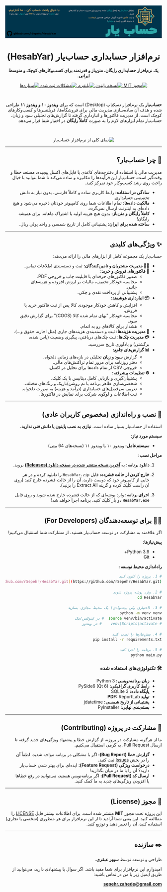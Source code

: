 <p align="center">
  <img src="assets/images/about_banner.png" alt="بنر حساب‌یار" width="700"/>
</p>

<div dir="rtl">

<h1 align="center">نرم‌افزار حسابداری حساب‌یار (HesabYar)</h1>

<p align="center">
  <strong>یک نرم‌افزار حسابداری رایگان، متن‌باز و قدرتمند برای کسب‌وکارهای کوچک و متوسط ایرانی.</strong>
</p>

<p align="center">
  <a href="LICENSE">
    <img src="https://img.shields.io/badge/license-MIT-blue.svg" alt="مجوز MIT">
  </a>
  <a href="#">
    <img src="https://img.shields.io/badge/Python-3.9+-blue.svg" alt="نسخه پایتون">
  </a>
  <a href="#">
    <img src="https://img.shields.io/badge/platform-Windows%2010%20%7C%2011-brightgreen.svg" alt="پلتفرم">
  </a>
  <a href="https://github.com/rSepehr/HesabYar/issues">
    <img src="https://img.shields.io/github/issues/rSepehr/HesabYar" alt="مشکلات ثبت‌شده">
  </a>
  <a href="https://github.com/rSepehr/HesabYar/stargazers">
    <img src="https://img.shields.io/github/stars/rSepehr/HesabYar" alt="ستاره‌ها">
  </a>
</p>

<br>

**حساب‌یار** یک نرم‌افزار دسکتاپ (Desktop) است که برای **ویندوز ۱۰ و ویندوز ۱۱** طراحی شده و هدف آن ساده‌سازی مدیریت مالی برای فروشگاه‌ها، فریلنسرها و کسب‌وکارهای کوچک است. از مدیریت فاکتورها و انبارداری گرفته تا گزارش‌های تحلیلی سود و زیان، حساب‌یار تمام ابزارهای لازم را به صورت **کاملاً رایگان** در اختیار شما قرار می‌دهد.

<br>

<p align="center">
  <img src="[!] آدرس GIF یا تصویر اصلی برنامه" alt="نمای کلی از نرم‌افزار حساب‌یار">
</p>

---

## 🎯 چرا حساب‌یار؟

مدیریت مالی با استفاده از دفترچه‌های کاغذی یا فایل‌های اکسل پیچیده، مستعد خطا و وقت‌گیر است. حساب‌یار این فرآیندها را مکانیزه و ساده می‌کند تا شما بتوانید با خیال راحت روی رشد کسب‌وکار خود تمرکز کنید.

-   **سادگی در استفاده:** رابط کاربری ساده و کاملاً فارسی، بدون نیاز به دانش تخصصی حسابداری.
-   **مالکیت داده‌ها:** تمام اطلاعات شما روی کامپیوتر خودتان ذخیره می‌شود و هیچ داده‌ای به اینترنت ارسال نمی‌گردد.
-   **کاملاً رایگان و متن‌باز:** بدون هیچ هزینه اولیه یا اشتراک ماهانه. برای همیشه رایگان!
-   **ساخته شده برای ایران:** پشتیبانی کامل از تاریخ شمسی و واحد پولی ریال.

---

## ✨ ویژگی‌های کلیدی

حساب‌یار یک مجموعه کامل از ابزارهای مالی را ارائه می‌دهد:

-   **👨‍💼 مدیریت مشتریان و تامین‌کنندگان:** ثبت و دسته‌بندی اطلاعات تماس.
-   **📄 فاکتورهای فروش و خرید:**
    -   صدور فاکتورهای حرفه‌ای با قابلیت چاپ و خروجی PDF.
    -   محاسبه خودکار تخفیف، مالیات بر ارزش افزوده و هزینه‌های جانبی.
    -   پشتیبانی از پرداخت نقدی و چکی.
-   **📦 انبارداری هوشمند:**
    -   افزایش و کاهش خودکار موجودی کالا پس از ثبت فاکتور خرید یا فروش.
    -   محاسبه خودکار "بهای تمام شده کالا (COGS)" برای گزارش دقیق سود.
    -   هشدار برای کالاهای رو به اتمام.
-   **💸 مدیریت هزینه‌ها:** ثبت و دسته‌بندی هزینه‌های جاری (مثل اجاره، حقوق و...).
-   **💳 مدیریت چک‌ها:** ثبت چک‌های دریافتی، پیگیری وضعیت (پاس شده، برگشتی) و یادآوری تاریخ سررسید.
-   **📊 گزارش‌های جامع:**
    -   گزارش **سود و زیان** تحلیلی در بازه‌های زمانی دلخواه.
    -   دفتر روزنامه برای مرور تمام تراکنش‌های مالی.
    -   خروجی CSV از تمام داده‌ها برای تحلیل در اکسل.
-   **⚙️ تنظیمات پیشرفته:**
    -   پشتیبان‌گیری و بازیابی کامل دیتابیس با یک کلیک.
    -   شخصی‌سازی ظاهر برنامه با تم روشن/تاریک و رنگ‌های مختلف.
    -   تعریف سرفصل‌های حسابداری (درآمد و هزینه) به صورت دلخواه.
    -   ثبت اطلاعات و لوگوی شرکت برای نمایش در فاکتورها.

---

## 🚀 نصب و راه‌اندازی (مخصوص کاربران عادی)

استفاده از حساب‌یار بسیار ساده است. **نیازی به نصب پایتون یا دانش فنی ندارید.**

**سیستم مورد نیاز:**
-   **سیستم‌عامل:** ویندوز ۱۰ یا ویندوز ۱۱ (نسخه‌های 64 بیتی)

**مراحل نصب:**
1.  **دانلود برنامه:**
    به [**آخرین نسخه منتشر شده در صفحه دانلود (Releases)**](https://github.com/rSepehr/HesabYar/releases/latest) بروید.

2.  **خارج کردن از حالت فشرده:**
    فایل `HesabYar.zip` را دانلود کرده و در هر جایی از کامپیوتر خود که دوست دارید، آن را از حالت فشرده خارج کنید (روی آن راست کلیک کرده و گزینه Extract All را بزنید).

3.  **اجرای برنامه:**
    وارد پوشه‌ای که از حالت فشرده خارج شده شوید و روی فایل **`HesabYar.exe`** دو بار کلیک کنید. برنامه اجرا خواهد شد!

---

## 👨‍💻 برای توسعه‌دهندگان (For Developers)

اگر علاقمند به مشارکت در توسعه حساب‌یار هستید، از مشارکت شما استقبال می‌کنیم!

**پیش‌نیازها:**
-   Python 3.9+
-   Git

**راه‌اندازی محیط توسعه:**

```bash
# 1. پروژه را کلون کنید
git clone [https://github.com/rSepehr/HesabYar.git](https://github.com/rSepehr/HesabYar.git)

# 2. وارد پوشه پروژه شوید
cd HesabYar

# 3. (اختیاری ولی پیشنهادی) یک محیط مجازی بسازید
python -m venv venv
source venv/bin/activate  # در لینوکس/مک
# venv\Scripts\activate    # در ویندوز

# 4. پیش‌نیازها را نصب کنید
pip install -r requirements.txt

# 5. برنامه را اجرا کنید
python main.py
```

### 🛠️ تکنولوژی‌های استفاده شده

-   **زبان برنامه‌نویسی:** Python 3
-   **رابط کاربری گرافیکی:** PySide6 (Qt 6)
-   **پایگاه داده:** SQLite 3
-   **تولید PDF:** ReportLab
-   **پشتیبانی از تاریخ شمسی:** jdatetime
-   **بسته‌بندی نهایی:** PyInstaller

---

## 🤝 مشارکت در پروژه (Contributing)

ما از هرگونه مشارکت در پروژه، از گزارش خطا و پیشنهاد ویژگی‌های جدید گرفته تا ارسال Pull Request، به گرمی استقبال می‌کنیم.

-   **گزارش خطا (Bug Report):** اگر با مشکلی در برنامه مواجه شدید، لطفاً آن را در بخش [Issues](https://github.com/rSepehr/HesabYar/issues) ثبت کنید.
-   **درخواست ویژگی (Feature Request):** ایده‌ای برای بهتر شدن حساب‌یار دارید؟ آن را با ما در میان بگذارید!
-   **ارسال کد (Pull Request):** اگر برنامه‌نویس هستید، می‌توانید در رفع خطاها یا افزودن ویژگی‌های جدید به ما کمک کنید.

---

## 📜 مجوز (License)

این پروژه تحت مجوز **MIT** منتشر شده است. برای اطلاعات بیشتر فایل [LICENSE](LICENSE) را مطالعه کنید. این یعنی شما آزادید تا از این نرم‌افزار برای هر منظوری (شخصی یا تجاری) استفاده کنید، آن را تغییر دهید و توزیع کنید.

---

## ✒️ سازنده

طراحی و توسعه توسط **سپهر عبقری**.

امیدوارم این نرم‌افزار برای شما مفید باشد. اگر سوال یا پیشنهادی دارید، می‌توانید از طریق ایمیل زیر با من در تماس باشید:

**sepehr.zahede@gmail.com**

</div>
